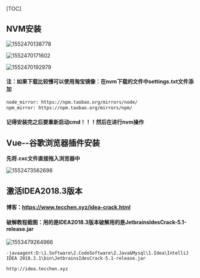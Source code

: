 [TOC]

## **NVM安装**

![1552470138778](C:\Users\Administrator\AppData\Roaming\Typora\typora-user-images\1552470138778.png)

![1552470171602](C:\Users\Administrator\AppData\Roaming\Typora\typora-user-images\1552470171602.png)

![1552470192979](C:\Users\Administrator\AppData\Roaming\Typora\typora-user-images\1552470192979.png)

#### 注：如果下载比较慢可以使用淘宝镜像：在nvm下载的文件中settings.txt文件添加

```txt
node_mirror: https://npm.taobao.org/mirrors/node/
npm_mirror: https://npm.taobao.org/mirrors/npm/
```

####  **记得安装完之后要重新启动cmd！！！然后在进行nvm操作**



## Vue--谷歌浏览器插件安装

**先将.cxc文件直接拖入浏览器中**

![1552473562698](C:\Users\Administrator\AppData\Roaming\Typora\typora-user-images\1552473562698.png)

## 激活IDEA2018.3版本

#### 博客：https://www.tecchen.xyz/idea-crack.html

#### 破解教程截图：用的是IDEA2018.3版本破解用的是JetbrainsIdesCrack-5.1-release.jar

![1553479264966](C:\Users\Administrator\AppData\Roaming\Typora\typora-user-images\1553479264966.png)

```
-javaagent:D:\1.Software\2.CodeSoftware\2.Java&Mysql\1.Idea\IntelliJ IDEA 2018.3.1\bin\JetbrainsIdesCrack-5.1-release.jar
```

```
http://idea.tecchen.xyz
```

